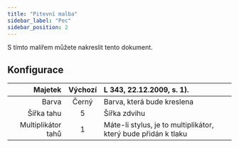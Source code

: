 ```yaml
---
title: "Pitevní malba"
sidebar_label: "Pec"
sidebar_position: 2
---
```



S tímto malířem můžete nakreslit tento dokument.

## Konfigurace

|            Majetek | Výchozí | L 343, 22.12.2009, s. 1).                                      |
| ------------------:|:-------:|:-------------------------------------------------------------- |
|              Barva |  Černý  | Barva, která bude kreslena                                     |
|         Šířka tahu |    5    | Šířka zdvihu                                                   |
| Multiplikátor tahů |    1    | Máte-li stylus, je to multiplikátor, který bude přidán k tlaku |
